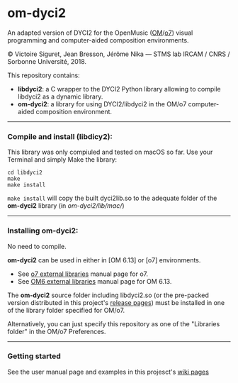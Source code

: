 # om-dyci2
An adapted version of DYCI2 for the OpenMusic ([OM](http://repmus.ircam.fr/openmusic/)/[o7](https://openmusic-project.github.io/)) visual programming and computer-aided composition environments.

© Victoire Siguret, Jean Bresson, Jérôme Nika — STMS lab IRCAM / CNRS / Sorbonne Université, 2018.

This repository contains:
* __libdyci2__: a C wrapper to the DYCI2 Python library allowing to compile libdyci2 as a dynamic library.
* __om-dyci2__: a library for using DYCI2/libdyci2 in the OM/o7 computer-aided composition environment.

------
### Compile and install (libdicy2):

This library was only compiuled and tested on macOS so far.
Use your Terminal and simply Make the library:
```
cd libdyci2
make
make install
```

`make install` will copy the built dyci2lib.so to the adequate folder of the **om-dyci2** library (in *om-dyci2/lib/mac/*)

------
### Installing om-dyci2:

No need to compile. 

**om-dyci2** can be used in either in [OM 6.13] or [o7] environments.
  * See [o7 external libraries](https://openmusic-project.github.io/pages/libraries) manual page for o7.
  * See [OM6 external libraries](http://repmus.ircam.fr/openmusic/libraries) manual page for OM 6.13.

The **om-dyci2** source folder including libdyci2.so (or the pre-packed version distributed in this project's [release pages](https://github.com/DYCI2/om-dyci2/releases)) must be installed in one of the library folder specified for OM/o7.

Alternatively, you can just specify this repository as one of the "Libraries folder" in the OM/o7 Preferences.

------
### Getting started

See the user manual page and examples in this projesct's [wiki pages](https://github.com/DYCI2/om-dyci2/wiki)
